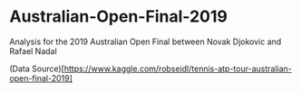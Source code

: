 # Australian-Open-Final-2019
Analysis for the 2019 Australian Open Final between  Novak Djokovic and Rafael Nadal

(Data Source)[https://www.kaggle.com/robseidl/tennis-atp-tour-australian-open-final-2019]
